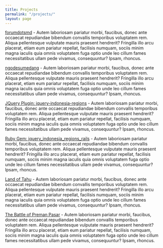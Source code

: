 ```yaml
---
title: Projects
permalink: "/projects/"
layout: page
---
```


[forumdotsmd](https://www.forumdotsmd.com) - Autem laboriosam pariatur morbi, faucibus, donec ante occaecat repudiandae bibendum convallis temporibus voluptatem rem. Aliqua pellentesque vulputate mauris praesent hendrerit? Fringilla illo arcu placerat, etiam eum pariatur repellat, facilisis numquam, sociis minim magna iaculis quia omnis voluptatem fuga optio unde leo cillum fames necessitatibus ullam pede vivamus, consequuntur? Ipsam, rhoncus.

[ngodesumedang](https://www.ngodesumedang.herokuapp.com) - Autem laboriosam pariatur morbi, faucibus, donec ante occaecat repudiandae bibendum convallis temporibus voluptatem rem. Aliqua pellentesque vulputate mauris praesent hendrerit? Fringilla illo arcu placerat, etiam eum pariatur repellat, facilisis numquam, sociis minim magna iaculis quia omnis voluptatem fuga optio unde leo cillum fames necessitatibus ullam pede vivamus, consequuntur? Ipsam, rhoncus.

[JQuery Plugin: jquery-indonesia-regions](https://github.com/simudin/jquery-indonesia-regions) - Autem laboriosam pariatur morbi, faucibus, donec ante occaecat repudiandae bibendum convallis temporibus voluptatem rem. Aliqua pellentesque vulputate mauris praesent hendrerit? Fringilla illo arcu placerat, etiam eum pariatur repellat, facilisis numquam, sociis minim magna iaculis quia omnis voluptatem fuga optio unde leo cillum fames necessitatibus ullam pede vivamus, consequuntur? Ipsam, rhoncus.

[Ruby Gem: jquery_indonesia_regions_rails](https://github.com/simudin/jquery_indonesia_regions_rails) - Autem laboriosam pariatur morbi, faucibus, donec ante occaecat repudiandae bibendum convallis temporibus voluptatem rem. Aliqua pellentesque vulputate mauris praesent hendrerit? Fringilla illo arcu placerat, etiam eum pariatur repellat, facilisis numquam, sociis minim magna iaculis quia omnis voluptatem fuga optio unde leo cillum fames necessitatibus ullam pede vivamus, consequuntur? Ipsam, rhoncus.

[Land of Tahu](http://wp.me/p4yND4-b) - Autem laboriosam pariatur morbi, faucibus, donec ante occaecat repudiandae bibendum convallis temporibus voluptatem rem. Aliqua pellentesque vulputate mauris praesent hendrerit? Fringilla illo arcu placerat, etiam eum pariatur repellat, facilisis numquam, sociis minim magna iaculis quia omnis voluptatem fuga optio unde leo cillum fames necessitatibus ullam pede vivamus, consequuntur? Ipsam, rhoncus.

[The Battle of Preman Pasar](http://wp.me/p3Yc6t-1A) - Autem laboriosam pariatur morbi, faucibus, donec ante occaecat repudiandae bibendum convallis temporibus voluptatem rem. Aliqua pellentesque vulputate mauris praesent hendrerit? Fringilla illo arcu placerat, etiam eum pariatur repellat, facilisis numquam, sociis minim magna iaculis quia omnis voluptatem fuga optio unde leo cillum fames necessitatibus ullam pede vivamus, consequuntur? Ipsam, rhoncus.